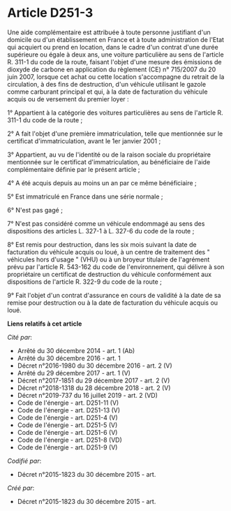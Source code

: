 # Article D251-3

Une aide complémentaire est attribuée à toute personne justifiant d'un domicile ou d'un établissement en France et à toute
administration de l'Etat qui acquiert ou prend en location, dans le cadre d'un contrat d'une durée supérieure ou égale à deux
ans, une voiture particulière au sens de l'article R. 311-1 du code de la route, faisant l'objet d'une mesure des émissions
de dioxyde de carbone en application du règlement (CE) n° 715/2007 du 20 juin 2007, lorsque cet achat ou cette location
s'accompagne du retrait de la circulation, à des fins de destruction, d'un véhicule utilisant le gazole comme carburant
principal et qui, à la date de facturation du véhicule acquis ou de versement du premier loyer : 

1° Appartient à la catégorie des voitures particulières au sens de l'article R. 311-1 du code de la route ; 

2° A fait l'objet d'une première immatriculation, telle que mentionnée sur le certificat d'immatriculation, avant le 1er
janvier 2001 ; 

3° Appartient, au vu de l'identité ou de la raison sociale du propriétaire mentionnée sur le certificat d'immatriculation, au
bénéficiaire de l'aide complémentaire définie par le présent article ; 

4° A été acquis depuis au moins un an par ce même bénéficiaire ; 

5° Est immatriculé en France dans une série normale ; 

6° N'est pas gagé ; 

7° N'est pas considéré comme un véhicule endommagé au sens des dispositions des articles L. 327-1 à L. 327-6 du code de la
route ; 

8° Est remis pour destruction, dans les six mois suivant la date de facturation du véhicule acquis ou loué, à un centre de
traitement des " véhicules hors d'usage " (VHU) ou à un broyeur titulaire de l'agrément prévu par l'article R. 543-162 du
code de l'environnement, qui délivre à son propriétaire un certificat de destruction du véhicule conformément aux
dispositions de l'article R. 322-9 du code de la route ; 

9° Fait l'objet d'un contrat d'assurance en cours de validité à la date de sa remise pour destruction ou à la date de
facturation du véhicule acquis ou loué.

**Liens relatifs à cet article**

_Cité par_:

  - Arrêté du 30 décembre 2014 - art. 1 (Ab)
  - Arrêté du 30 décembre 2016 - art. 1
  - Décret n°2016-1980 du 30 décembre 2016 - art. 2 (V)
  - Arrêté du 29 décembre 2017 - art. 1 (V)
  - Décret n°2017-1851 du 29 décembre 2017 - art. 2 (V)
  - Décret n°2018-1318 du 28 décembre 2018 - art. 2 (V)
  - Décret n°2019-737 du 16 juillet 2019 - art. 2 (VD)
  - Code de l'énergie - art. D251-11 (V)
  - Code de l'énergie - art. D251-13 (V)
  - Code de l'énergie - art. D251-4 (V)
  - Code de l'énergie - art. D251-5 (V)
  - Code de l'énergie - art. D251-6 (V)
  - Code de l'énergie - art. D251-8 (VD)
  - Code de l'énergie - art. D251-9 (V)

_Codifié par_:

  - Décret n°2015-1823 du 30 décembre 2015 - art.

_Créé par_:

  - Décret n°2015-1823 du 30 décembre 2015 - art.
